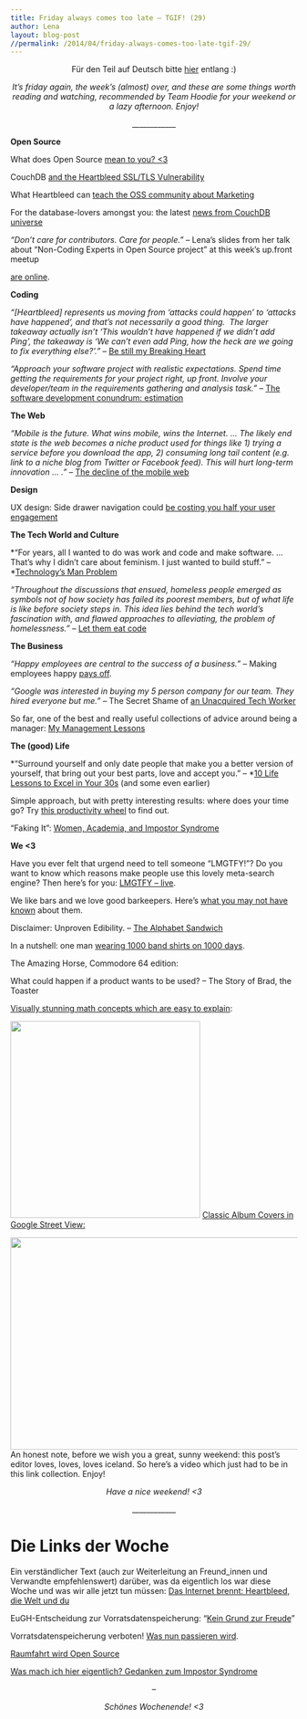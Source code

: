 ```yaml
---
title: Friday always comes too late – TGIF! (29)
author: Lena
layout: blog-post
//permalink: /2014/04/friday-always-comes-too-late-tgif-29/
---
```

<p style="text-align: center;">
  Für den Teil auf Deutsch bitte <a href="#deutsch">hier</a> entlang :)
</p>

<p style="text-align: center;">
  <em>It’s friday again, the week’s (almost) over, and these are some things worth reading and watching, recommended by Team Hoodie for your weekend or a lazy afternoon. Enjoy!</em>
</p>

<p style="text-align: center;">
  ____________
</p>

**Open Source**

What does Open Source [mean to you? <3][1]

CouchDB [and the Heartbleed SSL/TLS Vulnerability][2]

What Heartbleed can [teach the OSS community about Marketing][3]

For the database-lovers amongst you: the latest [news from CouchDB universe][2]

*&#8220;Don&#8217;t care for contributors. Care for people.&#8221;* – Lena&#8217;s slides from her talk about &#8220;Non-Coding Experts in Open Source project&#8221;<!--more--> at this week&#8217;s up.front meetup

[are online][4].

**Coding**

*&#8220;[Heartbleed] represents us moving from &#8216;attacks could happen&#8217; to &#8216;attacks have happened&#8217;, and that’s not necessarily a good thing.  The larger takeaway actually isn’t &#8216;This wouldn’t have happened if we didn’t add Ping&#8217;, the takeaway is &#8216;We can’t even add Ping, how the heck are we going to fix everything else?&#8217;.&#8221;* – [Be still my Breaking Heart][5]

*&#8220;Approach your software project with realistic expectations. Spend time getting the requirements for your project right, up front. Involve your developer/team in the requirements gathering and analysis task.&#8221;* – [The software development conundrum: estimation][6]

**The Web**

*&#8220;Mobile is the future. What wins mobile, wins the Internet. … The likely end state is the web becomes a niche product used for things like 1) trying a service before you download the app, 2) consuming long tail content (e.g. link to a niche blog from Twitter or Facebook feed). This will hurt long-term innovation … .&#8221;* – [The decline of the mobile web][7]

**Design**

<p itemprop="headline">
  UX design: Side drawer navigation could <a href="http://thenextweb.com/dd/2014/04/08/ux-designers-side-drawer-navigation-costing-half-user-engagement/">be costing you half your user engagement</a>
</p>

**The Tech World and Culture**

*&#8220;For years, all I wanted to do was work and code and make software. … That’s why I didn’t care about feminism. I just wanted to build stuff.&#8221; – *[Technology&#8217;s Man Problem][8]

*&#8220;Throughout the discussions that ensued, homeless people emerged as symbols not of how society has failed its poorest members, but of what life is like before society steps in. This idea lies behind the tech world’s fascination with, and flawed approaches to alleviating, the problem of homelessness.&#8221; –* [Let them eat code][9]

**The Business**

*&#8220;Happy employees are central to the success of a business.&#8221;* – Making employees happy [pays off][10].

*&#8220;Google was interested in buying my 5 person company for our team. They hired everyone but me.&#8221;* – The Secret Shame of [an Unacquired Tech Worker][11]

So far, one of the best and really useful collections of advice around being a manager: [My Management Lessons][12]

**The (good) Life**

*&#8220;Surround yourself and only date people that make you a better version of yourself, that bring out your best parts, love and accept you.&#8221; – *[10 Life Lessons to Excel in Your 30s][13] (and some even earlier)

Simple approach, but with pretty interesting results: where does your time go? Try [this productivity wheel][14] to find out.

&#8220;Faking It&#8221;: [Women, Academia, and Impostor Syndrome][15]

**We <3**

Have you ever felt that urgend need to tell someone &#8220;LMGTFY!&#8221;? Do you want to know which reasons make people use this lovely meta-search engine? Then here&#8217;s for you: [LMGTFY &#8211; live][16].

We like bars and we love good barkeepers. Here&#8217;s [what you may not have known][17] about them.

Disclaimer: Unproven Edibility. – [The Alphabet Sandwich][18]

In a nutshell: one man [wearing 1000 band shirts on 1000 days][19].

The Amazing Horse, Commodore 64 edition:



What could happen if a product wants to be used? – The Story of Brad, the Toaster



[Visually stunning math concepts which are easy to explain][20]:

<a href="http://i.stack.imgur.com/D8f8Z.gif" rel="lightbox[1369]" title="Friday always comes too late – TGIF! (29)"><img class="alignnone" alt="" src="http://i.stack.imgur.com/D8f8Z.gif" width="333" height="345" /></a>
[Classic Album Covers in Google Street View:][21]

<a href="http://static.guim.co.uk/sys-images/Guardian/Pix/pictures/2014/4/3/1396538989374/df231e68-7eeb-496d-8214-edb498b01c9e-620x372.jpeg" rel="lightbox[1369]" title="Friday always comes too late – TGIF! (29)"><img class="alignnone" alt="" src="http://static.guim.co.uk/sys-images/Guardian/Pix/pictures/2014/4/3/1396538989374/df231e68-7eeb-496d-8214-edb498b01c9e-620x372.jpeg" width="620" height="372" /></a>
An honest note, before we wish you a great, sunny weekend: this post&#8217;s editor loves, loves, loves iceland. So here&#8217;s a video which just had to be in this link collection. Enjoy!



<p style="text-align: center;">
  <em>Have a nice weekend! <3</em>
</p>

<p style="text-align: center;">
  ____________
</p>

# <a id="deutsch"></a>Die Links der Woche

Ein verständlicher Text (auch zur Weiterleitung an Freund_innen und Verwandte empfehlenswert) darüber, was da eigentlich los war diese Woche und was wir alle jetzt tun müssen: [Das Internet brennt: Heartbleed, die Welt und du][22]

EuGH-Entscheidung zur Vorratsdatenspeicherung: &#8220;[Kein Grund zur Freude][23]&#8221;

Vorratsdatenspeicherung verboten! [Was nun passieren wird][24].

[Raumfahrt wird Open Source][25]

[Was mach ich hier eigentlich? Gedanken zum Impostor Syndrome][26]

<p style="text-align: center;">
  –
</p>

<p style="text-align: center;">
  <em>Schönes Wochenende! <3</em>
</p>

 [1]: https://github.com/nickdesaulniers/What-Open-Source-Means-To-Me
 [2]: https://blogs.apache.org/couchdb/entry/couchdb_and_the_heartbleed_ssl
 [3]: http://www.kalzumeus.com/2014/04/09/what-heartbleed-can-teach-the-oss-community-about-marketing/
 [4]: https://speakerdeck.com/ffffux/confessions-of-an-alien-attracting-non-coding-experts-to-your-open-source-project-1
 [5]: http://dankaminsky.com/2014/04/10/heartbleed/
 [6]: http://bob.yexley.net/the-software-development-conundrum-estimation/
 [7]: http://cdixon.org/2014/04/07/the-decline-of-the-mobile-web/
 [8]: http://mobile.nytimes.com/2014/04/06/technology/technologys-man-problem.html?referrer=
 [9]: http://www.dissentmagazine.org/article/let-them-eat-code
 [10]: http://read.feedly.com/html?url=http%3A%2F%2Fm.entrepreneur.com%2Farticle%2F232702&theme=white
 [11]: http://nymag.com/daily/intelligencer/2014/04/secret-shame-of-an-unacquired-techie.html
 [12]: http://firstround.com/article/My-Management-Lessons-from-Three-Failed-Startups-Google-Apple-Dropbox-Twitter-and-Square
 [13]: http://markmanson.net/10-life-lessons-excel-30s
 [14]: http://www.womenyoushouldknow.net/time-go-use-wheel-productivity-find/
 [15]: https://chroniclevitae.com/news/412-faking-it-women-academia-and-impostor-syndrome?cid=at
 [16]: http://live.lmgtfy.com/
 [17]: http://www.thrillist.com/drink/nation/understanding-bartenders-things-you-didn-t-know-about-bartending-thrillist-nation
 [18]: http://dudefoods.com/the-alphabet-sandwich/
 [19]: http://minorthread.com/archive
 [20]: http://math.stackexchange.com/questions/733754/visually-stunning-math-concepts-which-are-easy-to-explain
 [21]: http://www.theguardian.com/cities/gallery/2014/apr/07/classic-album-covers-in-google-street-view-in-pictures
 [22]: http://kleinerdrei.org/2014/04/das-internet-brennt-heartbleed-die-welt-und-du/
 [23]: http://irights.info/eugh-entscheidung-zur-vorratsdatenspeicherung-kein-grund-zur-freude
 [24]: http://www.dondahlmann.de/?p=24515
 [25]: http://www.golem.de/news/nasa-raumfahrt-wird-open-source-1404-105668.html
 [26]: http://femgeeks.de/was-mach-ich-hier-eigentlich-gedanken-zum-impostor-syndrome/
